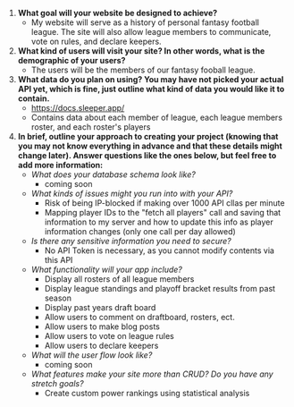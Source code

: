 1. **What goal will your website be designed to achieve?**
   * My website will serve as a history of personal fantasy football league. The site will also allow league members to communicate, vote on rules, and declare keepers.
2. **What kind of users will visit your site? In other words, what is the demographic of your users?**
   * The users will be the members of our fantasy fooball league.
3. **What data do you plan on using? You may have not picked your actual API yet, which is fine, just outline what kind of data you would like it to contain.**
   * https://docs.sleeper.app/
   * Contains data about each member of league, each league members roster, and each roster's players
4. **In brief, outline your approach to creating your project (knowing that you may not know everything in advance and that these details might change later). Answer questions like the ones below, but feel free to add more information:**
    * *What does your database schema look like?*
      *  coming soon
    * *What kinds of issues might you run into with your API?*
       * Risk of being IP-blocked if making over 1000 API cllas per minute
       * Mapping player IDs to the "fetch all players" call and saving that information to my server and how to update this info as player information changes (only one call per day allowed)
    * *Is there any sensitive information you need to secure?*
      * No API Token is necessary, as you cannot modify contents via this API
    * *What functionality will your app include?*
        * Display all rosters of all league members
        * Display league standings and playoff bracket results from past season
        * Display past years draft board
        * Allow users to comment on draftboard, rosters, ect.
        * Allow users to make blog posts
        * Allow users to vote on league rules
        * Allow users to declare keepers
    * *What will the user flow look like?*
      * coming soon
    * *What features make your site more than CRUD? Do you have any stretch goals?*
      * Create custom power rankings using statistical analysis